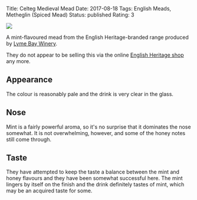 Title: Celteg Medieval Mead
Date: 2017-08-18
Tags: English Meads, Metheglin (Spiced Mead)
Status: published
Rating: 3

![](https://untappd.akamaized.net/photo/2017_06_25/fca728cc65c2d9869cd9c5e0b3996e7e_640x640.jpeg)

A mint-flavoured mead from the English Heritage-branded range produced
by [Lyme Bay Winery](/lyme-bay-winery/).

<!-- PELICAN_END_SUMMARY -->

They do not appear to be selling this via the online
[English Heritage shop](https://www.awin1.com/cread.php?awinmid=5926&awinaffid=333769&clickref=garden-mint&p=https%3A%2F%2Fwww.english-heritageshop.org.uk%2F)
any more.

## Appearance

The colour is reasonably pale and the drink is very clear in the glass.

## Nose

Mint is a fairly powerful aroma, so it's no surprise that it dominates the
nose somewhat. It is not overwhelming, however, and some of the honey notes
still come through.

## Taste

They have attempted to keep the taste a balance between the mint and honey
flavours and they have been somewhat successful here. The mint lingers by
itself on the finish and the drink definitely tastes of mint, which may
be an acquired taste for some.
